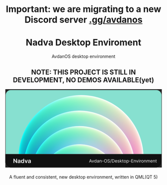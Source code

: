 <div align="center">
  
# Important: we are migrating to a new Discord server [.gg/avdanos](https://discord.gg/avdanos)
  
# Nadva Desktop Enviroment
AvdanOS desktop environment

## NOTE: THIS PROJECT IS STILL IN DEVELOPMENT, NO DEMOS AVAILABLE(yet)

![Banner](https://raw.githubusercontent.com/Avdan-OS/.github/main/banner/Desktop-Environment.png)

A fluent and consistent, new desktop environment, written in QML(QT 5)

</div>
